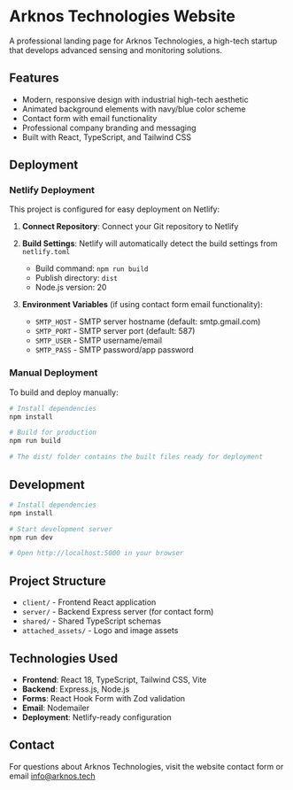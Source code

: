 # Arknos Technologies Website

A professional landing page for Arknos Technologies, a high-tech startup that develops advanced sensing and monitoring solutions.

## Features

- Modern, responsive design with industrial high-tech aesthetic
- Animated background elements with navy/blue color scheme
- Contact form with email functionality
- Professional company branding and messaging
- Built with React, TypeScript, and Tailwind CSS

## Deployment

### Netlify Deployment

This project is configured for easy deployment on Netlify:

1. **Connect Repository**: Connect your Git repository to Netlify
2. **Build Settings**: Netlify will automatically detect the build settings from `netlify.toml`
   - Build command: `npm run build`
   - Publish directory: `dist`
   - Node.js version: 20

3. **Environment Variables** (if using contact form email functionality):
   - `SMTP_HOST` - SMTP server hostname (default: smtp.gmail.com)
   - `SMTP_PORT` - SMTP server port (default: 587)
   - `SMTP_USER` - SMTP username/email
   - `SMTP_PASS` - SMTP password/app password

### Manual Deployment

To build and deploy manually:

```bash
# Install dependencies
npm install

# Build for production
npm run build

# The dist/ folder contains the built files ready for deployment
```

## Development

```bash
# Install dependencies
npm install

# Start development server
npm run dev

# Open http://localhost:5000 in your browser
```

## Project Structure

- `client/` - Frontend React application
- `server/` - Backend Express server (for contact form)
- `shared/` - Shared TypeScript schemas
- `attached_assets/` - Logo and image assets

## Technologies Used

- **Frontend**: React 18, TypeScript, Tailwind CSS, Vite
- **Backend**: Express.js, Node.js
- **Forms**: React Hook Form with Zod validation
- **Email**: Nodemailer
- **Deployment**: Netlify-ready configuration

## Contact

For questions about Arknos Technologies, visit the website contact form or email info@arknos.tech